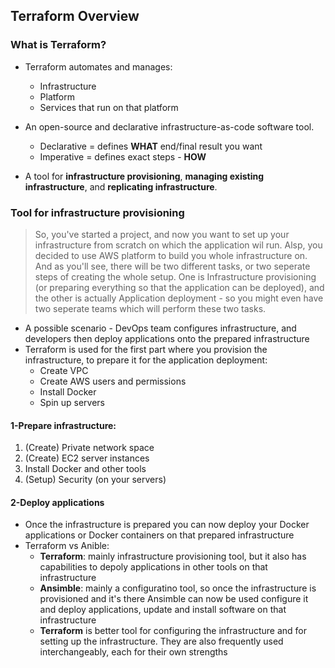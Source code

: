 ## Terraform Overview

### What is Terraform?
- Terraform automates and manages:
  * Infrastructure
  * Platform
  * Services that run on that platform
- An open-source and declarative infrastructure-as-code software tool.
	* Declarative = defines **WHAT** end/final result you want 
	* Imperative = defines exact steps - **HOW**

- A tool for **infrastructure provisioning**, **managing existing infrastructure**, and **replicating infrastructure**.

### Tool for infrastructure provisioning
> So, you've started a project, and now you want to set up your infrastructure from scratch on which the application wil run. Alsp, you decided to use AWS platform to build you whole infrastructure on. And as you'll see, there will be two different tasks, or two seperate steps of creating the whole setup. One is Infrastructure provisioning (or preparing everything so that the application can be deployed), and the other is actually Application deployment - so you might even have two seperate teams which will perform these two tasks. 
  
- A possible scenario - DevOps team configures infrastructure, and developers then deploy applications onto the prepared infrastructure
- Terraform is used for the first part where you provision the infrastructure, to prepare it for the application deployment:
	* Create VPC
	* Create AWS users and permissions
	* Install Docker
	* Spin up servers
	
#### 1-Prepare infrastructure: 
 1. (Create) Private network space
 2. (Create) EC2 server instances 
 3. Install Docker and other tools
 4. (Setup) Security (on your servers)
 
#### 2-Deploy applications
* Once the infrastructure is prepared you can now deploy your Docker applications or Docker containers on that prepared infrastructure
* Terraform vs Anible:
	* **Terraform**: mainly infrastructure provisioning tool, but it also has capabilities to depoly applications in other tools on that infrastructure
	* **Ansimble**: mainly a configuratino tool, so once the infrastructure is provisioned and it's there Ansimble can now be used configure it and deploy applications, update and install software on that infrastructure
	* **Terraform** is better tool for configuring the infrastructure and for setting up the infrastructure. They are also frequently used interchangeably, each for their own strengths
